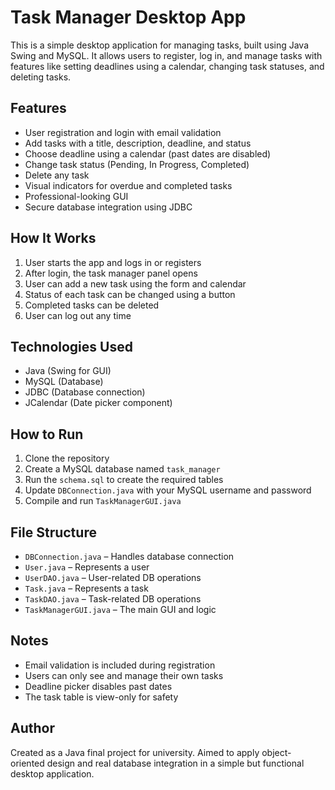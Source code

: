 # Task Manager Desktop App

This is a simple desktop application for managing tasks, built using Java Swing and MySQL. It allows users to register, log in, and manage tasks with features like setting deadlines using a calendar, changing task statuses, and deleting tasks.

## Features

- User registration and login with email validation
- Add tasks with a title, description, deadline, and status
- Choose deadline using a calendar (past dates are disabled)
- Change task status (Pending, In Progress, Completed)
- Delete any task
- Visual indicators for overdue and completed tasks
- Professional-looking GUI
- Secure database integration using JDBC

## How It Works

1. User starts the app and logs in or registers
2. After login, the task manager panel opens
3. User can add a new task using the form and calendar
4. Status of each task can be changed using a button
5. Completed tasks can be deleted
6. User can log out any time

## Technologies Used

- Java (Swing for GUI)
- MySQL (Database)
- JDBC (Database connection)
- JCalendar (Date picker component)

## How to Run

1. Clone the repository
2. Create a MySQL database named `task_manager`
3. Run the `schema.sql` to create the required tables
4. Update `DBConnection.java` with your MySQL username and password
5. Compile and run `TaskManagerGUI.java`

## File Structure

- `DBConnection.java` – Handles database connection
- `User.java` – Represents a user
- `UserDAO.java` – User-related DB operations
- `Task.java` – Represents a task
- `TaskDAO.java` – Task-related DB operations
- `TaskManagerGUI.java` – The main GUI and logic

## Notes

- Email validation is included during registration
- Users can only see and manage their own tasks
- Deadline picker disables past dates
- The task table is view-only for safety

## Author

Created as a Java final project for university. Aimed to apply object-oriented design and real database integration in a simple but functional desktop application.
